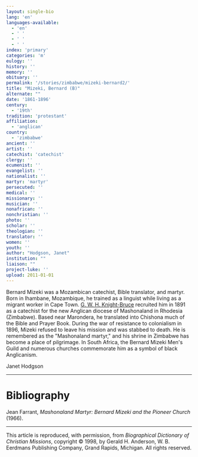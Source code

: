 ```yaml
---
layout: single-bio
lang: 'en'
languages-available:
  - 'en'
  - ' '
  - ' '
  - ' '
index: 'primary'
categories: 'm'
eulogy: ''
history: ''
memory: ''
obituary: ''
permalink: '/stories/zimbabwe/mizeki-bernard2/'
title: "Mizeki, Bernard (B)"
alternate: ""
date: '1861-1896'
century:
  - '19th'
tradition: 'protestant'
affiliation:
  - 'anglican'
country:
  - 'zimbabwe'
ancient: ''
artist: ''
catechist: 'catechist'
clergy: ''
ecumenist: ''
evangelist: ''
nationalist: ''
martyr: 'martyr'
persecuted: ''
medical: ''
missionary: ''
musician: ''
nonafrican: ''
nonchristian: ''
photo: ''
scholar: ''
theologian: ''
translator: ''
women: ''
youth: ''
author: "Hodgson, Janet"
institution: ""
liaison: ""
project-luke: ''
upload: 2011-01-01
---
```




Bernard Mizeki was a Mozambican catechist, Bible translator,
and martyr. Born in Ihambane, Mozambique, he trained as a
linguist while living as a migrant worker in Cape Town. [G.
W. H. Knight-Bruce]({{site.url}}/stories/south-africa/knight-bruce-george/) recruited him in 1891 as a catechist
for the new Anglican diocese of Mashonaland in Rhodesia (Zimbabwe).
Based near Marondera, he translated into Chishona much of
the Bible and Prayer Book. During the war of resistance to
colonialism in 1896, Mizeki refused to leave his mission and
was stabbed to death. He is remembered as the "Mashonaland
martyr," and his shrine in Zimbabwe has become a place of
pilgrimage. In South Africa, the Bernard Mizeki Men's Guild
and numerous churches commemorate him as a symbol of black
Anglicanism.

Janet Hodgson

---

# Bibliography

Jean Farrant, *Mashonaland Martyr: Bernard Mizeki and the Pioneer Church* (1966).

---

This article is reproduced, with permission, from *Biographical Dictionary of Christian Missions*, copyright © 1998, by Gerald H. Anderson, W. B. Eerdmans Publishing Company, Grand Rapids, Michigan. All rights reserved.
